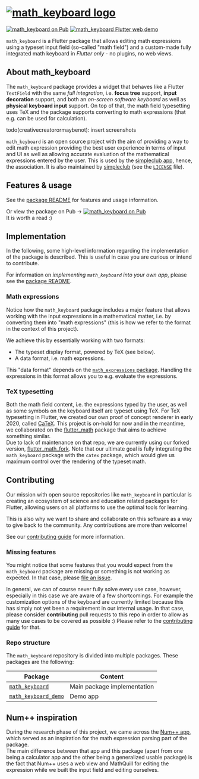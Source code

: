 # [![math_keyboard logo][logo]][demo]

[![math_keyboard on Pub][pub shield]][pub]
[![math_keyboard Flutter web demo][demo shield]][demo]

`math_keyboard` is a Flutter package that allows editing math expressions using a typeset input
field (so-called "math field") and a custom-made fully integrated math keyboard in _Flutter only_ -
no plugins, no web views.

## About math_keyboard

The `math_keyboard` package provides a widget that behaves like a Flutter `TextField` with the same
_full integration_, i.e. **focus tree** support, **input decoration** support, and both an
_on-screen software keyboard_ as well as **physical keyboard input** support. On top of that, the
math field typesetting uses TeX and the package supports converting to math expressions (that e.g.
can be used for calculation).

todo(creativecreatorormaybenot): insert screenshots

`math_keyboard` is an open source project with the aim of providing a way to edit math expression
providing the best user experience in terms of input and UI as well as allowing accurate evaluation
of the mathematical expressions entered by the user. This is used by the
[simpleclub app][simpleclub], hence, the association. It is also maintained by [simpleclub]
(see the [`LICENSE`][license] file).

## Features & usage

See the [package README][package readme] for features and usage information.

Or view the package on Pub → [![math_keyboard on Pub][pub shield]][pub]  
It is worth a read :)

## Implementation

In the following, some high-level information regarding the implementation of the package is
described. This is useful in case you are curious or intend to contribute.

For information on *implementing `math_keyboard` into your own app*, please see the
[package README][pub].

### Math expressions

Notice how the `math_keyboard` package includes a major feature that allows working with the input
expressions in a mathematical matter, i.e. by converting them into "math expressions" (this is how
we refer to the format in the context of this project).

We achieve this by essentially working with two formats:

* The typeset display format, powered by TeX (see below).
* A data format, i.e. math expressions.

This "data format" depends on the [`math_expressions` package][math_expressions]. Handling the
expressions in this format allows you to e.g. evaluate the expressions.

### TeX typesetting

Both the math field content, i.e. the expressions typed by the user, as well as some symbols on the
keyboard itself are typeset using TeX. For TeX typesetting in Flutter, we created our own proof of
concept renderer in early 2020, called [CaTeX][catex]. This project is on-hold for now and in the
meantime, we collaborated on the [flutter_math] package that aims to achieve something similar.  
Due to lack of maintenance on that repo, we are currently using our forked version,
[flutter_math_fork]. Note that our ultimate goal is fully integrating the `math_keyboard` package
with the `catex` package, which would give us maximum control over the rendering of the typeset math.

## Contributing

Our mission with open source repositories like `math_keyboard` in particular is creating an
ecosystem of science and education related packages for Flutter, allowing users on all platforms to
use the optimal tools for learning.

This is also why we want to share and collaborate on this software as a way to give back to the
community. Any contributions are more than welcome!

See our [contributing guide][contributing] for more information.

### Missing features

You might notice that some features that you would expect from the `math_keyboard` package are
missing or something is not working as expected. In that case, please [file an issue][issues].

In general, we can of course never fully solve every use case, however, especially in this case we
are aware of a few shortcomings. For example the customization options of the keyboard are currently
limited because this has simply not yet been a requirement in our internal usage. In that case,
please consider **contributing** pull requests to this repo in order to allow as many use cases
to be covered as possible :) Please refer to the [contributing guide][contributing] for that.

### Repo structure

The `math_keyboard` repository is divided into multiple packages. These packages are the following:

| Package                                                                                           | Content                     |
| --------------------------------------------------------------------------------------------------| --------------------------- |
| [`math_keyboard`](https://github.com/simpleclub/math_keyboard/tree/main/math_keyboard)            | Main package implementation |
| [`math_keyboard_demo`](https://github.com/simpleclub/math_keyboard/tree/main/math_keyboard_demo)  | Demo app                    |

## Num++ inspiration

During the research phase of this project, we came across the [Num++ app][numpp], which served as
an inspiration for the math expression parsing part of the package.  
The main difference between that app and this package (apart from one being a calculator app and the
other being a generalized usable package) is the fact that Num++ uses a web view and MathQuill for
editing the expression while we built the input field and editing ourselves.

[logo]: https://i.imgur.com/gCdWyka.png
[simpleclub]: https://github.com/simpleclub
[demo]: https://simpleclub.github.io/math_keyboard
[demo shield]: https://img.shields.io/badge/math_keyboard-demo-FFC107
[pub shield]: https://img.shields.io/pub/v/math_keyboard.svg
[pub]: https://pub.dev/packages/math_keyboard
[example]: https://github.com/simpleclub/math_keyboard/tree/main/math_keyboard/example
[contributing]: https://github.com/simpleclub/math_keyboard/blob/main/CONTRIBUTING.md
[issues]: https://github.com/simpleclub/math_keyboard/issues
[license]: https://github.com/simpleclub/math_keyboard/blob/main/LICENSE
[package readme]: https://github.com/simpleclub/math_keyboard/tree/main/math_keyboard
[catex]: https://github.com/simpleclub/CaTeX
[flutter_math]: https://github.com/znjameswu/flutter_math
[flutter_math_fork]: https://github.com/simpleclub-extended/flutter_math_fork
[math_expressions]: https://pub.dev/packages/math_expressions
[numpp]: https://github.com/DylanXie123/Num-Plus-Plus
